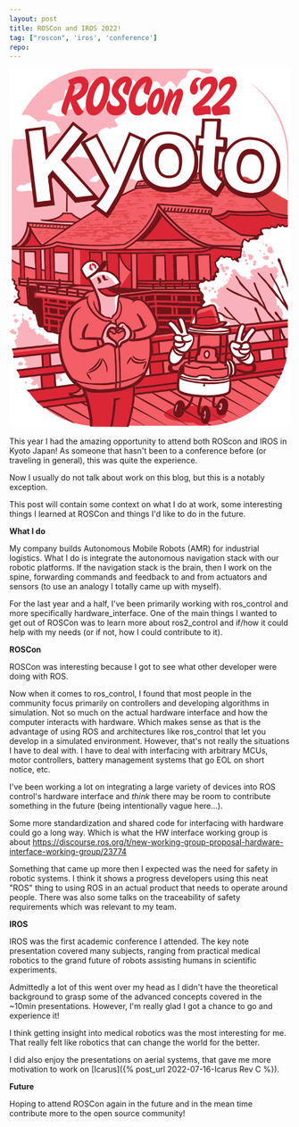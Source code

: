 ```yaml
---
layout: post
title: ROSCon and IROS 2022!
tag: ["roscon", 'iros', 'conference']
repo: 
---
```


![image not found!](/assets/2022/10/31/ROSCon2022-logo.svg)

This year I had the amazing opportunity to attend both ROScon and IROS in Kyoto Japan! As someone that hasn't been to a conference before (or traveling in general), this was quite the experience.

Now I usually do not talk about work on this blog, but this is a notably exception.

This post will contain some context on what I do at work, some interesting things I learned at ROSCon and things I'd like to do in the future.

**What I do**

My company builds Autonomous Mobile Robots (AMR) for industrial logistics. What I do is integrate the autonomous navigation stack with our robotic platforms. If the navigation stack is the brain, then I work on the spine, forwarding commands and feedback to and from actuators and sensors (to use an analogy I totally came up with myself).

For the last year and a half, I've been primarily working with ros_control and more specifically hardware_interface. One of the main things I wanted to get out of ROSCon was to learn more about ros2_control and if/how it could help with my needs (or if not, how I could contribute to it).

**ROSCon**

ROSCon was interesting because I got to see what other developer were doing with ROS.

Now when it comes to ros_control, I found that most people in the community focus primarily on controllers and developing algorithms in simulation. Not so much on the actual hardware interface and how the computer interacts with hardware. Which makes sense as that is the advantage of using ROS and architectures like ros_control that let you develop in a simulated environment. However, that's not really the situations I have to deal with. I have to deal with interfacing with arbitrary MCUs, motor controllers, battery management systems that go EOL on short notice, etc.

I've been working a lot on integrating a large variety of devices into ROS control's hardware interface and *think* there may be room to contribute something in the future (being intentionally vague here...).

Some more standardization and shared code for interfacing with hardware could go a long way. Which is what the HW interface working group is about https://discourse.ros.org/t/new-working-group-proposal-hardware-interface-working-group/23774

Something that came up more then I expected was the need for safety in robotic systems. I think it shows a progress developers using this neat "ROS" thing to using ROS in an actual product that needs to operate around people. There was also some talks on the traceability of safety requirements which was relevant to my team.

**IROS**

IROS was the first academic conference I attended. The key note presentation covered many subjects, ranging from practical medical robotics to the grand future of robots assisting humans in scientific experiments.

Admittedly a lot of this went over my head as I didn't have the theoretical background to grasp some of the advanced concepts covered in the ~10min presentations. However, I'm really glad I got a chance to go and experience it!

I think getting insight into medical robotics was the most interesting for me. That really felt like robotics that can change the world for the better.

I did also enjoy the presentations on aerial systems, that gave me more motivation to work on [Icarus]({% post_url 2022-07-16-Icarus Rev C %}).

**Future**

Hoping to attend ROSCon again in the future and in the mean time contribute more to the open source community!
